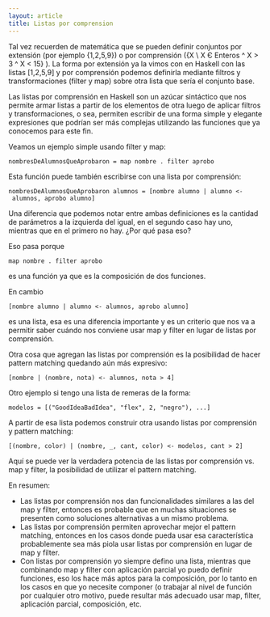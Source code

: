 ```yaml
---
layout: article
title: Listas por comprension
---
```

Tal vez recuerden de matemática que se pueden definir conjuntos por extensión (por ejemplo {1,2,5,9}) o por comprensión ({X \\ X Є Enteros ^ X &gt; 3 ^ X &lt; 15} ). La forma por extensión ya la vimos con en Haskell con las listas \[1,2,5,9\] y por comprensión podemos definirla mediante filtros y transformaciones (filter y map) sobre otra lista que sería el conjunto base.

Las listas por comprensión en Haskell son un azúcar sintáctico que nos permite armar listas a partir de los elementos de otra luego de aplicar filtros y transformaciones, o sea, permiten escribir de una forma simple y elegante expresiones que podrían ser más complejas utilizando las funciones que ya conocemos para este fin.

Veamos un ejemplo simple usando filter y map:

`nombresDeAlumnosQueAprobaron = map nombre . filter aprobo`

Esta función puede también escribirse con una lista por comprensión:

`nombresDeAlumnosQueAprobaron alumnos = [nombre alumno | alumno <- alumnos, aprobo alumno]`

Una diferencia que podemos notar entre ambas definiciones es la cantidad de parámetros a la izquierda del igual, en el segundo caso hay uno, mientras que en el primero no hay. ¿Por qué pasa eso?

Eso pasa porque

`map nombre . filter aprobo`

es una función ya que es la composición de dos funciones.

En cambio

`[nombre alumno | alumno <- alumnos, aprobo alumno]`

es una lista, esa es una diferencia importante y es un criterio que nos va a permitir saber cuándo nos conviene usar map y filter en lugar de listas por comprensión.

Otra cosa que agregan las listas por comprensión es la posibilidad de hacer pattern matching quedando aún más expresivo:

`[nombre | (nombre, nota) <- alumnos, nota > 4]`

Otro ejemplo si tengo una lista de remeras de la forma:

`modelos = [("GoodIdeaBadIdea", "flex", 2, "negro"), ...]`

A partir de esa lista podemos construir otra usando listas por comprensión y pattern matching:

`[(nombre, color) | (nombre, _, cant, color) <- modelos, cant > 2]`

Aquí se puede ver la verdadera potencia de las listas por comprensión vs. map y filter, la posibilidad de utilizar el pattern matching.

En resumen:

-   Las listas por comprensión nos dan funcionalidades similares a las del map y filter, entonces es probable que en muchas situaciones se presenten como soluciones alternativas a un mismo problema.
-   Las listas por comprensión permiten aprovechar mejor el pattern matching, entonces en los casos donde pueda usar esa característica probablemente sea más piola usar listas por comprensión en lugar de map y filter.
-   Con listas por comprensión yo siempre defino una lista, mientras que combinando map y filter con aplicación parcial yo puedo definir funciones, eso los hace más aptos para la composición, por lo tanto en los casos en que yo necesite componer (o trabajar al nivel de función por cualquier otro motivo, puede resultar más adecuado usar map, filter, aplicación parcial, composición, etc.

